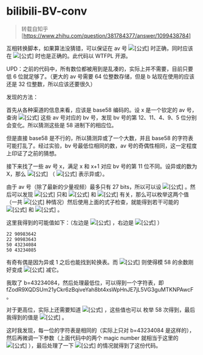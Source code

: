 # bilibili-BV-conv

> 转载自知乎[https://www.zhihu.com/question/381784377/answer/1099438784]


互相转换脚本，如果算法没猜错，可以保证在 av 号 ![[公式]](https://www.zhihu.com/equation?tex=%3C2%5E%7B27%7D) 时正确，同时应该在 ![[公式]](https://www.zhihu.com/equation?tex=%3C2%5E%7B30%7D) 时也是正确的。此代码以 WTFPL 开源。

UPD：之前的代码中，所有数位都被用到是乱凑的，实际上并不需要，目前只要低 6 位就足够了。（更大的 av 号需要 64 位整数存储，但是 b 站现在使用的应该还是 32 位整数，所以应该还要很久）



发现的方法：

首先从各种渠道的信息来看，应该是 base58 编码的。设 x 是一个钦定的 av 号，查询 ![[公式]](https://www.zhihu.com/equation?tex=58k%2Bx%2C58%5E2k%2Bx%2C58%5E3k%2Bx%2C58%5E4k%2Bx%5Cleft%28k%5Cin+Z%5Cright%29) 这些 av 号对应的 bv 号，发现 bv 号的第 12、11、4、9、5 位分别会变化。所以猜测这些是 58 进制下的相应位。

但是直接 base58 是不行的，所以猜测异或了一个大数，并且 base58 的字符表可能打乱了。经过实验，bv 号最低位相同的数，av 号的奇偶性相同，这一定程度上印证了之前的猜想。

接下来找了一些 av 号 x，满足 x 和 x+1 对应 bv 号的第 11 位不同。设异或的数为 X，那么 ![[公式]](https://www.zhihu.com/equation?tex=%5Cleft%5Clfloor%5Cfrac%7BX%5Coplus+x%7D%7B58%7D%5Cright%5Crfloor%5Cneq+%5Cleft%5Clfloor%5Cfrac%7BX%5Coplus+%28x%2B1%29%7D%7B58%7D%5Cright%5Crfloor) （ ![[公式]](https://www.zhihu.com/equation?tex=%5Coplus)  表示异或）。

由于 av 号（除了最新的少量视频）最多只有 27 bits，所以可以设 ![[公式]](https://www.zhihu.com/equation?tex=X%3D2%5E%7B27%7Da%2Bb%280%5Cle+b%3C2%5E%7B27%7D%29) 。然后可以发现 ![[公式]](https://www.zhihu.com/equation?tex=X) 只和 ![[公式]](https://www.zhihu.com/equation?tex=2%5E%7B27%7Da%5Cbmod+58) 和 ![[公式]](https://www.zhihu.com/equation?tex=b) 有关，那么可以枚举这两个值（一共 ![[公式]](https://www.zhihu.com/equation?tex=2%5E%7B27%7D%5Ccdot+58%3D7784628224) 种情况）然后使用上面的式子检查，就能得到若干可能的 ![[公式]](https://www.zhihu.com/equation?tex=2%5E%7B27%7Da%5Cbmod+58) 和 ![[公式]](https://www.zhihu.com/equation?tex=b) 。

这里我得到的可能值如下：（左边是 ![[公式]](https://www.zhihu.com/equation?tex=2%5E%7B27%7Da%5Cbmod+58) ，右边是 ![[公式]](https://www.zhihu.com/equation?tex=b) ）

```text
22 90983642
22 90983643
50 43234084
50 43234085
```

有奇有偶是因为异或 1 之后也能找到轮换表。而 ![[公式]](https://www.zhihu.com/equation?tex=90983642%2B43234085%3D2%5E%7B27%7D-1) 则使得模 58 的余数刚好变成 ![[公式]](https://www.zhihu.com/equation?tex=2%5E%7B27%7D-1) 减它。

我取了 b=43234084，然后处理最低位，可以得到一个字符表，即 fZodR9XQDSUm21yCkr6zBqiveYah8bt4xsWpHnJE7jL5VG3guMTKNPAwcF。

对于更高位，实际上还需要知道 ![[公式]](https://www.zhihu.com/equation?tex=2%5E%7B27%7Da%5Cbmod+58%5E2%2C2%5E%7B27%7Da%5Cbmod+58%5E3%2C%5Cdots) ，这些值也可以 枚举 58 次得到，最后我得到的值是 ![[公式]](https://www.zhihu.com/equation?tex=2%5E%7B27%7Da%5Cbmod+58%5E4%3D1749968) 。

这时我发现，每一位的字符表是相同的（实际上只对 b=43234084 是这样的），然后再微调一下参数（上面代码中的两个 magic number 就相当于这里的 ![[公式]](https://www.zhihu.com/equation?tex=a%2Cb) ），最后处理了一下 ![[公式]](https://www.zhihu.com/equation?tex=%5Cge+2%5E%7B27%7D) 的情况就得到了这份代码。